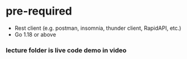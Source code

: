 # pre-required
- Rest client (e.g. postman, insomnia, thunder client, RapidAPI, etc.)
- Go 1.18 or above

### lecture folder is live code demo in video